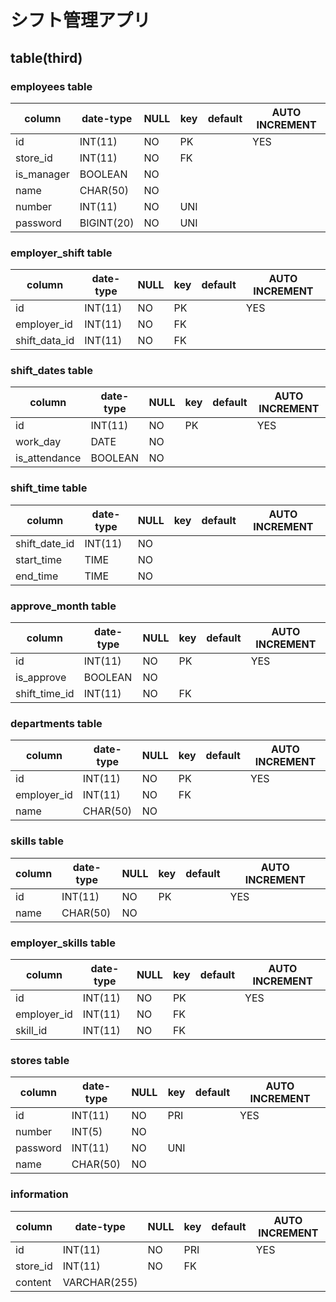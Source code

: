 # シフト管理アプリ

## table(third)

### employees table

| column     | date-type  | NULL | key | default | AUTO INCREMENT |
| ---------- | ---------- | ---- | --- | ------- | -------------- |
| id         | INT(11)    | NO   | PK  |         | YES            |
| store_id   | INT(11)    | NO   | FK  |         |                |
| is_manager | BOOLEAN    | NO   |     |         |                |
| name       | CHAR(50)   | NO   |     |         |                |
| number     | INT(11)    | NO   | UNI |         |                |
| password   | BIGINT(20) | NO   | UNI |         |                |

<!-- ### managers table

| column   | date-type  | NULL | key | default | AUTO INCREMENT |
| -------- | ---------- | ---- | --- | ------- | -------------- |
| id       | INT(11)    | NO   | PK  |         | YES            |
| store_id | INT(11)    | NO   | FK  |         |                |
| name     | CHAR(50)   | NO   |     |         |                |
| number   | INT(11)    | NO   | UNI |         |                |
| password | BIGINT(20) | NO   | UNI |         |                | -->

### employer_shift table

| column        | date-type | NULL | key | default | AUTO INCREMENT |
| ------------- | --------- | ---- | --- | ------- | -------------- |
| id            | INT(11)   | NO   | PK  |         | YES            |
| employer_id   | INT(11)   | NO   | FK  |         |                |
| shift_data_id | INT(11)   | NO   | FK  |         |                |

### shift_dates table

| column        | date-type | NULL | key | default | AUTO INCREMENT |
| ------------- | --------- | ---- | --- | ------- | -------------- |
| id            | INT(11)   | NO   | PK  |         | YES            |
| work_day      | DATE      | NO   |     |         |                |
| is_attendance | BOOLEAN   | NO   |     |         |                |

### shift_time table

| column        | date-type | NULL | key | default | AUTO INCREMENT |
| ------------- | --------- | ---- | --- | ------- | -------------- |
| shift_date_id | INT(11)   | NO   |     |         |                |
| start_time    | TIME      | NO   |     |         |                |
| end_time      | TIME      | NO   |     |         |                |

### approve_month table

| column        | date-type | NULL | key | default | AUTO INCREMENT |
| ------------- | --------- | ---- | --- | ------- | -------------- |
| id            | INT(11)   | NO   | PK  |         | YES            |
| is_approve    | BOOLEAN   | NO   |     |         |                |
| shift_time_id | INT(11)   | NO   | FK  |         |                |

<!-- ### all_shift table
| column            | date-type | NULL | key | default | AUTO INCREMENT |
| ----------------- | --------- | ---- | --- | ------- | -------------- |
| id                | INT(11)   | NO   | PK  |         | YES            |
| employer_shift_id | INT(11)   | NO   | FK  |         |                |

### decided_shift table
| column                 | date-type | NULL | key | default | AUTO INCREMENT |
| ---------------------- | --------- | ---- | --- | ------- | -------------- |
| id                     | INT(11)   | NO   | PK  |         | YES            |
| all_temporary_shift_id | INT(11)   | NO   | FK  |         |                | -->

### departments table

| column      | date-type | NULL | key | default | AUTO INCREMENT |
| ----------- | --------- | ---- | --- | ------- | -------------- |
| id          | INT(11)   | NO   | PK  |         | YES            |
| employer_id | INT(11)   | NO   | FK  |         |                |
| name        | CHAR(50)  | NO   |     |         |                |

### skills table

| column | date-type | NULL | key | default | AUTO INCREMENT |
| ------ | --------- | ---- | --- | ------- | -------------- |
| id     | INT(11)   | NO   | PK  |         | YES            |
| name   | CHAR(50)  | NO   |     |         |                |

### employer_skills table

| column      | date-type | NULL | key | default | AUTO INCREMENT |
| ----------- | --------- | ---- | --- | ------- | -------------- |
| id          | INT(11)   | NO   | PK  |         | YES            |
| employer_id | INT(11)   | NO   | FK  |         |                |
| skill_id    | INT(11)   | NO   | FK  |         |                |

### stores table

| column   | date-type | NULL | key | default | AUTO INCREMENT |
| -------- | --------- | ---- | --- | ------- | -------------- |
| id       | INT(11)   | NO   | PRI |         | YES            |
| number   | INT(5)    | NO   |     |         |                |
| password | INT(11)   | NO   | UNI |         |                |
| name     | CHAR(50)  | NO   |     |         |                |

### information

| column   | date-type    | NULL | key | default | AUTO INCREMENT |
| -------- | ------------ | ---- | --- | ------- | -------------- |
| id       | INT(11)      | NO   | PRI |         | YES            |
| store_id | INT(11)      | NO   | FK  |         |                |
| content  | VARCHAR(255) |      |     |         |                |
